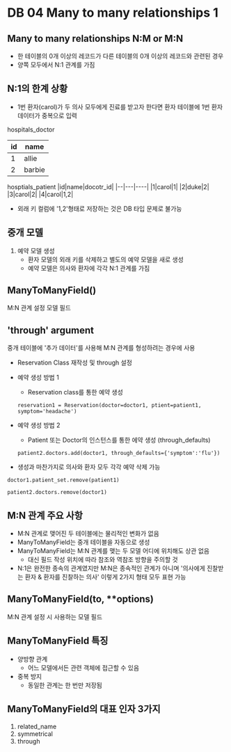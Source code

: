 # DB 04 Many to many relationships 1

## Many to many relationships N:M or M:N

- 한 테이블의 0개 이상의 레코드가 다른 테이블의 0개 이상의 레코드와 관련된 경우
- 양쪽 모두에서 N:1 관계를 가짐

## N:1의 한계 상황

- 1번 환자(carol)가 두 의사 모두에게 진료를 받고자 한다면 환자 테이블에 1번 환자 데이터가 중복으로 입력

hospitals_doctor

|id|name|
|--|---|
|1|allie|
|2|barbie|

hosptials_patient
|id|name|docotr_id|
|--|---|----|
|1|carol|1|
|2|duke|2|
|3|carol|2|
|4|carol|1,2|

- 외래 키 컬럼에 '1,2'형태로 저장하는 것은 DB 타입 문제로 불가능

## 중개 모델
1. 예약 모델 생성
    - 환자 모델의 외래 키를 삭제하고 별도의 예약 모델을 새로 생성
    - 예약 모델은 의사와 환자에 각각 N:1 관계를 가짐

## ManyToManyField()
M:N 관계 설정 모델 필드

## 'through' argument
중개 테이블에 '추가 데이터'를 사용해 M:N 관계를 형성하려는 경우에 사용

- Reservation Class 재작성 및 through 설정

- 예약 생성 방법 1
    - Reservation class를 통한 예약 생성

    ```
    reservation1 = Reservation(doctor=doctor1, ptient=patient1, symptom='headache')
    ```
- 예약 생성 방법 2
    - Patient 또는 Doctor의 인스턴스를 통한 에약 생성 (through_defaults)
    ```
    patient2.doctors.add(doctor1, through_defaults={'symptom':'flu'})
    ```

- 생성과 마찬가지로 의사와 환자 모두 각각 예약 삭제 가능

```
doctor1.patient_set.remove(patient1)

patient2.doctors.remove(doctor1)

```

## M:N 관계 주요 사항
- M:N 관계로 맺어진 두 테이블에는 물리적인 변화가 없음
- ManyToManyField는 중개 테이블을 자동으로 생성
- ManyToManyField는 M:N 관계를 맺는 두 모델 어디에 위치해도 상관 없음
    - 대신 필드 작성 위치에 따라 참조와 역참조 방향을 주의할 것
- N:1은 완전한 종속의 관계였지만 M:N은 종속적인 관계가 아니며 '의사에게 진찰받는 환자 & 환자를 진찰하는 의사' 이렇게 2가지 형태 모두 표현 가능

## ManyToManyField(to, **options)
M:N 관계 설정 시 사용하는 모델 필드

ManyToManyField 특징
-
- 양방향 관계
    - 어느 모델에서든 관련 객체에 접근할 수 있음
- 중복 방지
    - 동일한 관계는 한 번만 저장됨


ManyToManyField의 대표 인자 3가지
-
1. related_name
2. symmetrical
3. through